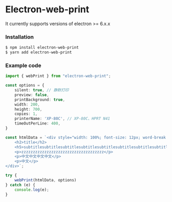# Electron-web-print
It currently supports versions of electron >= 6.x.x

### Installation
```bash
$ npm install electron-web-print
$ yarn add electron-web-print
```

### Example code
```typescript
import { webPrint } from "electron-web-print";

const options = {
    silent: true, // 静默打印
    preview: false,
    printBackground: true,
    width: 200,
    height: 700,
    copies: 1,
    printerName: 'XP-80C', // XP-80C、HPRT N41
    timeOutPerLine: 400,
}

const htmlData = `<div style="width: 100%; font-size: 12px; word-break: break-all;">
    <h2>title</h2>
    <h5>subtitlesubtitlesubtitlesubtitlesubtitlesubtitlesubtitlesubtitlesubtitlesubtitlesubtitlesubtitle</h5>
    <p>zzzzzzzzzzzzzzzzzzzzzzzzzzzzzzzzzzzz</p>
    <p>中文中文中文中文</p>
    <p>中文</p>
</div>`;

try {
    webPrint(htmlData, options)
} catch (e) {
    console.log(e);
}
```
